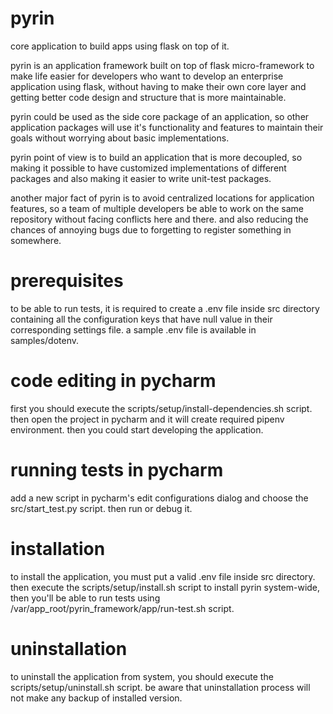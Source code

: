 # pyrin

core application to build apps using flask on top of it.

pyrin is an application framework built on top of flask micro-framework to make 
life easier for developers who want to develop an enterprise application 
using flask, without having to make their own core layer and getting better code
design and structure that is more maintainable.

pyrin could be used as the side core package of an application, so other application 
packages will use it's functionality and features to maintain their goals without 
worrying about basic implementations.

pyrin point of view is to build an application that is more decoupled, so making it possible to
have customized implementations of different packages and also making it easier to write
unit-test packages.

another major fact of pyrin is to avoid centralized locations for application features, so a team
of multiple developers be able to work on the same repository without facing conflicts here
and there. and also reducing the chances of annoying bugs due to forgetting to register
something in somewhere.

# prerequisites

to be able to run tests, it is required to create a .env file inside src directory
containing all the configuration keys that have null value in their corresponding
settings file. a sample .env file is available in samples/dotenv.

# code editing in pycharm

first you should execute the scripts/setup/install-dependencies.sh script.
then open the project in pycharm and it will create required pipenv environment.
then you could start developing the application.

# running tests in pycharm

add a new script in pycharm's edit configurations dialog and choose the src/start_test.py
script. then run or debug it.

# installation

to install the application, you must put a valid .env file inside src directory.
then execute the scripts/setup/install.sh script to install pyrin system-wide, then you'll be
able to run tests using /var/app_root/pyrin_framework/app/run-test.sh script.

# uninstallation

to uninstall the application from system, you should execute the scripts/setup/uninstall.sh
script. be aware that uninstallation process will not make any backup of installed version.
